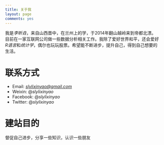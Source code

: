 ```yaml
---
title: 关于我
layout: page
comments: yes
---
```


我是*李昕垚*，来自山西晋中，在兰州上的学，于2014年翻山越岭来到帝都北漂。目前在一家互联网公司做一些数据分析相关工作。我除了爱好世界和平，还会爱好*R语言*和*统计学*，偶尔也玩玩股票。希望能不断进步，提升自己，得到自己想要的生活。

# 联系方式

- Email: *slylixinyao@gmail.com*
- Weixin: @*slylixinyao*
- Facebook: @*slylixinyao*
- Twitter: @*slylixinyao*

# 建站目的

督促自己进步，分享一些知识，认识一些朋友
